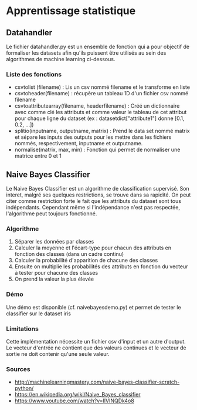 # Apprentissage statistique

## Datahandler

Le fichier datahandler.py est un ensemble de fonction qui a pour objectif de formaliser les datasets afin qu'ils puissent être utilisés au sein des algorithmes de machine learning ci-dessous.

### Liste des fonctions

* csvtolist (filename) : Lis un csv nommé filename et le transforme en liste
* csvtoheader(filename) : récupère un tableau 1D d'un fichier csv nommé filename
* csvtoattributearray(filename, headerfilename) : Créé un dictionnaire avec comme clé les attributs et comme valeur le tableau de cet attribut pour chaque ligne du dataset (ex : datasetdict["attribute1"] donne [0.1, 0.2, ...])
* splitio(inputname, outputname, matrix) : Prend le data set nommé matrix et sépare les inputs des outputs pour les mettre dans les fichiers nommés, respectivement, inputname et outputname.
* normalise(matrix, max, min) : Fonction qui permet de normaliser une matrice entre 0 et 1 


## Naive Bayes Classifier

Le Naive Bayes Classifier est un algorithme de classification supervisé. Son interet, malgré ses quelques restrictions, se trouve dans sa rapidité. On peut citer comme restriction forte le fait que les attributs du dataset sont tous indépendants. Cependant même si l'indépendance n'est pas respectée, l'algorithme peut toujours fonctionné.

### Algorithme

1. Séparer les données par classes
2. Calculer la moyenne et l'écart-type pour chacun des attributs en fonction des classes (dans un cadre continu)
3. Calculer la probabilité d'apparition de chacune des classes
4. Ensuite on multiplie les probabilités des attributs en fonction du vecteur à tester pour chacune des classes
5. On prend la valeur la plus élevée

### Démo

Une démo est disponible (cf. naivebayesdemo.py) et permet de tester le classifier sur le dataset iris

### Limitations

Cette implémentation nécessite un fichier csv d'input et un autre d'output. Le vecteur d'entrée ne contient que des valeurs continues et le vecteur de sortie ne doit contenir qu'une seule valeur.

### Sources

* http://machinelearningmastery.com/naive-bayes-classifier-scratch-python/
* https://en.wikipedia.org/wiki/Naive_Bayes_classifier
* https://www.youtube.com/watch?v=IlVINQDk4o8